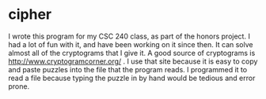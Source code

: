 # cipher

I wrote this program for my CSC 240 class, as part of the honors project. I
had a lot of fun with it, and have been working on it since then. It can
solve almost all of the cryptograms that I give it.  A good source of
cryptograms is http://www.cryptogramcorner.org/ . I use that site because it
is easy to copy and paste puzzles into the file that the program reads. I
programmed it to read a file because typing the puzzle in by hand would be
tedious and error prone.

